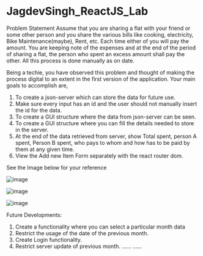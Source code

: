 # JagdevSingh_ReactJS_Lab

Problem Statement 
Assume that you are sharing a flat with your friend or some other person and you share the various bills like cooking, electricity, Bike Maintenance(maybe), Rent, etc. Each time either of you will pay the amount. You are keeping note of the expenses and at the end of the period of sharing a flat, the person who spent an excess amount shall pay the other. All this process is done manually as on date.

Being a techie, you have observed this problem and thought of making the process digital to an extent in the first version of the application. Your main goals to accomplish are,

1.	To create a json-server which can store the data for future use.
2.	Make sure every input has an id and the user should not manually insert the id for the data.
3.	To create a GUI structure where the data from json-server can be seen.
4.	To create a GUI structure where you can fill the details needed to store in the server.
5.	At the end of the data retrieved from server, show Total spent, person A spent, Person B spent, who pays to whom and how has to be paid by them at any given time.
6.	View the Add new Item Form separately with the react router dom.

See the Image below for your reference

![image](https://github.com/jagdevsinghdosanjh/JagdevSingh_ReactJS_Lab/assets/33898246/02575a99-5638-4882-be8d-3dd79fa5991b)

![image](https://github.com/jagdevsinghdosanjh/JagdevSingh_ReactJS_Lab/assets/33898246/3fd0fb28-ee00-420d-8ecd-3e34a59a4ff0)

![image](https://github.com/jagdevsinghdosanjh/JagdevSingh_ReactJS_Lab/assets/33898246/2057d5f2-6e9d-488f-84ef-b33ed00bf0ad)



Future Developments: 
1.	Create a functionality where you can select a particular month data
2.	Restrict the usage of the date of the previous month.
3.	Create Login functionality. 
4.	Restrict server update of previous month.
	……
	……

